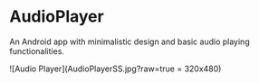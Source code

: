 # AudioPlayer
An Android app with minimalistic design and basic audio playing functionalities.

![Audio Player](AudioPlayerSS.jpg?raw=true = 320x480)
